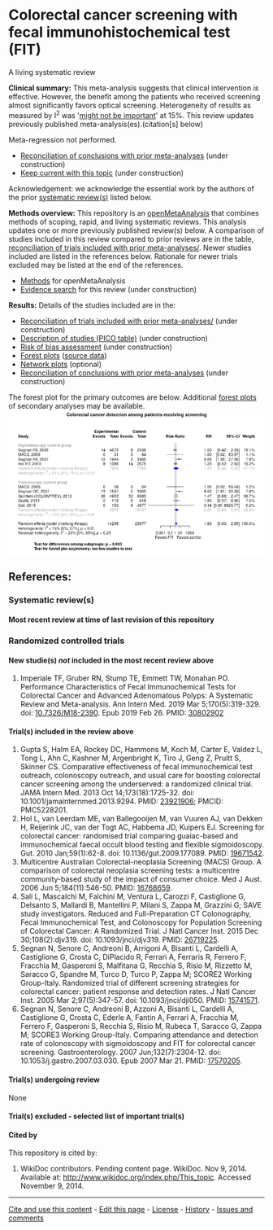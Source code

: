 Colorectal cancer screening with fecal immunohistochemical test (FIT)
============================================
A living systematic review  

**Clinical summary:** This meta-analysis suggests that clinical intervention *is* effective. However, the benefit among the patients who received screening almost significantly favors optical screening. Heterogeneity of results as measured by I<sup>2</sup> was '[might not be important](http://handbook-5-1.cochrane.org/chapter_9/9_5_2_identifying_and_measuring_heterogeneity.htm)' at 15%. This review updates previously published meta-analysis(es).(citation[s] below)

Meta-regression not performed.
* [Reconciliation of conclusions with prior meta-analyses](files/reconciliation-tables/Reconciliation%20of%20conclusions.pdf) (under construction)
* [Keep current with this topic](files/searching/Keep-up.md) (under construction)

Acknowledgement: we acknowledge the essential work by the authors of the prior [systematic review(s)](#systematic-reviews) listed below.

**Methods overview:** This repository is an [openMetaAnalysis](https://openmetaanalysis.github.io/) that combines methods of scoping, rapid, and living systematic reviews.  This analysis updates one or more previously published review(s) below. A comparison of studies included in this review compared to prior reviews are in the table, [reconciliation of trials included with prior meta-analyses/](files/reconciliation-tables/Reconciliation%20of%20studies.pdf). Newer studies included are listed in the references below. Rationale for newer trials excluded may be listed at the end of the references. 
* [Methods](http://openmetaanalysis.github.io/methods.html) for openMetaAnalysis
* [Evidence search](files/searching/evidence-search.md) for this review (under construction)

**Results:** Details of the studies included are in the:
* [Reconciliation of trials included with prior meta-analyses/](files/reconciliation-tables/Reconciliation%20of%20studies.pdf) (under construction)
* [Description of studies (PICO table)](files/study-details/table-pico.pdf) (under construction)
* [Risk of bias assessment](files/study-details/table-bias.pdf) (under construction)
* [Forest plots](../master/files/forest-plots) ([source data](files/data))
* [Network plots](../master/files/network) (optional)
* [Reconciliation of conclusions with prior meta-analyses](files/reconciliation-tables/Reconciliation%20of%20conclusions.pdf) (under construction)

The forest plot for the primary outcomes are below. Additional [forest plots](files/forest-plots) of secondary analyses may be available. 
![Principle results](files/forest-plots/Outcome-Primary.png)

<!-- The meta-regression for the primary outcomes are below. Additional [meta-regressions](files/metaregression) of secondary analyses may be available. 
![Principle results for benefit](files/metaregression/Outcome-Primary.png "Principle results for benefit]")

The GRADE Profile is below. ![GRADE Profile](files/GRADE-profiles/Summary-of-findings-table.png "GRADE Profile")
-->
References:
----------------------------------

### Systematic review(s)
#### Most recent review at time of last revision of this repository


### Randomized controlled trials
#### New studie(s) *not* included in the most recent review above
1. Imperiale TF, Gruber RN, Stump TE, Emmett TW, Monahan PO. Performance Characteristics of Fecal Immunochemical Tests for Colorectal Cancer and Advanced Adenomatous Polyps: A Systematic Review and Meta-analysis. Ann Intern Med. 2019 Mar 5;170(5):319-329. doi: [10.7326/M18-2390](http://dx.doi.org/10.7326/M18-2390). Epub 2019 Feb 26. PMID: [30802902](http://pubmed.gov/30802902)

#### Trial(s) included in the review above
1. Gupta S, Halm EA, Rockey DC, Hammons M, Koch M, Carter E, Valdez L, Tong L, Ahn C, Kashner M, Argenbright K, Tiro J, Geng Z, Pruitt S, Skinner CS. Comparative effectiveness of fecal immunochemical test outreach, colonoscopy outreach, and usual care for boosting colorectal cancer screening among the underserved: a randomized clinical trial. JAMA Intern Med. 2013 Oct 14;173(18):1725-32. doi: 10.1001/jamainternmed.2013.9294. PMID: [23921906](http://pubmed.gov/23921906); PMCID: PMC5228201.
2. Hol L, van Leerdam ME, van Ballegooijen M, van Vuuren AJ, van Dekken H, Reijerink JC, van der Togt AC, Habbema JD, Kuipers EJ. Screening for colorectal cancer: randomised trial comparing guaiac-based and immunochemical faecal occult blood testing and flexible sigmoidoscopy. Gut. 2010 Jan;59(1):62-8. doi: 10.1136/gut.2009.177089. PMID: [19671542](http://pubmed.gov/19671542).
3. Multicentre Australian Colorectal-neoplasia Screening (MACS) Group. A comparison of colorectal neoplasia screening tests: a multicentre community-based study of the impact of consumer choice. Med J Aust. 2006 Jun 5;184(11):546-50. PMID: [16768659](http://pubmed.gov/16768659).
4. Sali L, Mascalchi M, Falchini M, Ventura L, Carozzi F, Castiglione G, Delsanto S, Mallardi B, Mantellini P, Milani S, Zappa M, Grazzini G; SAVE study investigators. Reduced and Full-Preparation CT Colonography, Fecal Immunochemical Test, and Colonoscopy for Population Screening of Colorectal Cancer: A Randomized Trial. J Natl Cancer Inst. 2015 Dec 30;108(2):djv319. doi: 10.1093/jnci/djv319. PMID: [26719225](http://pubmed.gov/26719225).
5. Segnan N, Senore C, Andreoni B, Arrigoni A, Bisanti L, Cardelli A, Castiglione G, Crosta C, DiPlacido R, Ferrari A, Ferraris R, Ferrero F, Fracchia M, Gasperoni S, Malfitana G, Recchia S, Risio M, Rizzetto M, Saracco G, Spandre M, Turco D, Turco P, Zappa M; SCORE2 Working Group-Italy. Randomized trial of different screening strategies for colorectal cancer: patient response and detection rates. J Natl Cancer Inst. 2005 Mar 2;97(5):347-57. doi: 10.1093/jnci/dji050. PMID: [15741571](http://pubmed.gov/15741571).
6. Segnan N, Senore C, Andreoni B, Azzoni A, Bisanti L, Cardelli A, Castiglione G, Crosta C, Ederle A, Fantin A, Ferrari A, Fracchia M, Ferrero F, Gasperoni S, Recchia S, Risio M, Rubeca T, Saracco G, Zappa M; SCORE3 Working Group-Italy. Comparing attendance and detection rate of colonoscopy with sigmoidoscopy and FIT for colorectal cancer screening. Gastroenterology. 2007 Jun;132(7):2304-12. doi: 10.1053/j.gastro.2007.03.030. Epub 2007 Mar 21. PMID: [17570205](http://pubmed.gov/17570205).

#### Trial(s) undergoing review
None

#### Trial(s) excluded - selected list of important trial(s)

#### Cited by
This repository is cited by:

1. WikiDoc contributors. Pending content page. WikiDoc. Nov 9, 2014. Available at: http://www.wikidoc.org/index.php/This_topic. Accessed November 9, 2014. 

-------------------------------
[Cite and use this content](https://github.com/openMetaAnalysis/openMetaAnalysis.github.io/blob/master/reusing.MD)  - [Edit this page](../../edit/master/README.md) - [License](files/LICENSE.md) - [History](../../commits/master/README.md)  - 
[Issues and comments](../../issues?q=is%3Aboth+is%3Aissue)

